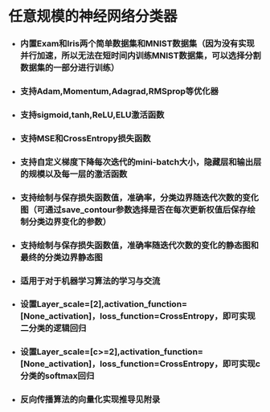 # 任意规模的神经网络分类器
- ### 内置Exam和Iris两个简单数据集和MNIST数据集（因为没有实现并行加速，所以无法在短时间内训练MNIST数据集，可以选择分割数据集的一部分进行训练）
- ### 支持Adam,Momentum,Adagrad,RMSprop等优化器
- ### 支持sigmoid,tanh,ReLU,ELU激活函数
- ### 支持MSE和CrossEntropy损失函数
- ### 支持自定义梯度下降每次迭代的mini-batch大小，隐藏层和输出层的规模以及每一层的激活函数
- ### 支持绘制与保存损失函数值，准确率，分类边界随迭代次数的变化图（可通过save_contour参数选择是否在每次更新权值后保存绘制分类边界变化的参数）
- ### 支持绘制与保存损失函数值，准确率随迭代次数的变化的静态图和最终的分类边界静态图
- ### 适用于对于机器学习算法的学习与交流
- ### 设置Layer_scale=[2],activation_function=[None_activation]，loss_function=CrossEntropy，即可实现二分类的逻辑回归
- ### 设置Layer_scale=[c>=2],activation_function=[None_activation]，loss_function=CrossEntropy，即可实现c分类的softmax回归
- ### 反向传播算法的向量化实现推导见附录
